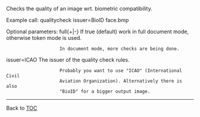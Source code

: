 Checks the quality of an image wrt. biometric compatibility.

Example call: qualitycheck issuer=BioID face.bmp

Optional parameters:
   full{+|-}            If true (default) work in full document mode, otherwise
                        token mode is used.

                        In document mode, more checks are being done.

   issuer=ICAO          The issuer of the quality check rules.

                        Probably you want to use "ICAO" (International Civil
                        Aviation Organization). Alternatively there is also
                        "BioID" for a bigger output image.

---

Back to [TOC](./toc.md)